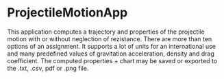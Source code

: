 # ProjectileMotionApp
This application computes a trajectory and properties of the projectile motion with or without neglection of rezistance. There are more than ten options of an assignment. It supports a lot of units for an international use and many predefined values of gravitation acceleration, density and drag coefficient. The computed properties + chart may be saved or exported to the .txt, .csv, pdf or .png file.
